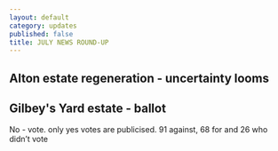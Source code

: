 ```yaml
---
layout: default
category: updates
published: false
title: JULY NEWS ROUND-UP
---
```


## Alton estate regeneration - uncertainty looms 

## Gilbey's Yard estate - ballot
No - vote. only yes votes are publicised.
91 against, 68 for and 26 who didn’t vote




<meta name="twitter:card" content="summary" />
<meta name="twitter:site" content="@LondonTenants" />
<meta name="twitter:creator" content="@justspace7" />
<meta property="og:url" content="https://estatewatch.london/july-news-roundup/" />
<meta property="og:title" content="Estate Watch news roundup - July" />
<meta property="og:description" content="Two major schemes wobble as Covid crisis hits cross-subsidy model; 8 more estates added to watch list; Hackney runs pilot ballot and RBKC shows off its Lancaster West refurb." />
<meta property="og:image" content="https://estatewatch.london/images/julyscreenshot.png" />
